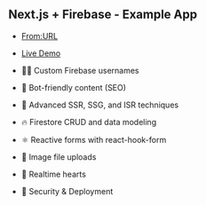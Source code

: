 ## Next.js + Firebase - Example App

- [From:URL](https://fireship.io/courses/react-next-firebase/)

- [Live Demo](https://next.fireship.io/)

- 👨‍🎤 Custom Firebase usernames
- 📰 Bot-friendly content (SEO)
- 🦾 Advanced SSR, SSG, and ISR techniques
- 🔥 Firestore CRUD and data modeling
- ⚛️ Reactive forms with react-hook-form
- 📂 Image file uploads
- 💞 Realtime hearts
- 🚀 Security & Deployment






